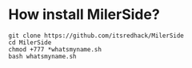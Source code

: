 # How install MilerSide?

```
git clone https://github.com/itsredhack/MilerSide
cd MilerSide
chmod +777 *whatsmyname.sh
bash whatsmyname.sh
```
